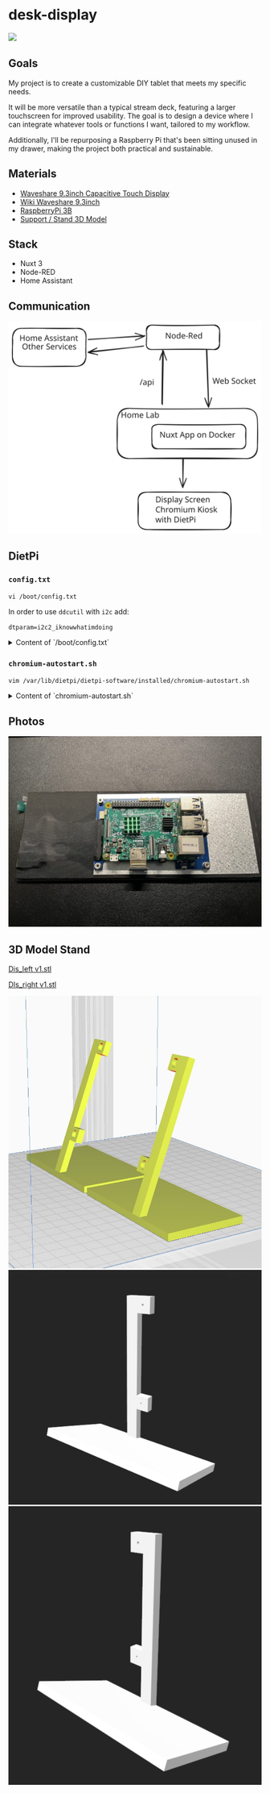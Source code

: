# desk-display

<img src="https://m.media-amazon.com/images/I/615R1XOqbkL._AC_SL1500_.jpg" height="400px">

## Goals

My project is to create a customizable DIY tablet that meets my specific needs. 

It will be more versatile than a typical stream deck, featuring a larger touchscreen for improved usability. The goal is to design a device where I can integrate whatever tools or functions I want, tailored to my workflow.

Additionally, I'll be repurposing a Raspberry Pi that's been sitting unused in my drawer, making the project both practical and sustainable.

## Materials

- [Waveshare 9.3inch Capacitive Touch Display](https://www.waveshare.com/product/raspberry-pi/displays/lcd-oled/9.3inch-1600x600-lcd.htm)
- [Wiki Waveshare 9.3inch](https://www.waveshare.com/wiki/9.3inch_1600x600_LCD#Resource)
- [RaspberryPi 3B](https://www.raspberrypi.com/products/raspberry-pi-3-model-b/)
- [Support / Stand 3D Model](https://www.thingiverse.com/thing:6439195)


## Stack

- Nuxt 3
- Node-RED
- Home Assistant

## Communication

![comm-schema.svg](docs/comm-schema.svg)

## DietPi

### `config.txt`

```shell
vi /boot/config.txt
```

In order to use `ddcutil` with `i2c` add: 

```text
dtparam=i2c2_iknowwhatimdoing
```

<details>
<summary>Content of `/boot/config.txt`</summary>

```text
# Docs: https://www.raspberrypi.com/documentation/computers/config_txt.html
# Overlays: https://github.com/raspberrypi/firmware/blob/master/boot/overlays/README

#-------Display---------
# Max allocated framebuffers: Set to "0" in headless mode to reduce memory usage
# - Defaults to "2" on RPi4 and "1" on earlier RPi models
#max_framebuffers=0

# If you get no picture, set the following to "1" to apply most compatible HDMI settings.
#hdmi_safe=1

# Uncomment to adjust the HDMI signal strength if you have interferences, blanking, or no display.
# - Ranges from "0" to "11", use values above "7" only if required, e.g. with very long HDMI cable.
# - Default on first RPi1 A/B is "2", else "5", on RPi4 this setting is ignored.
#config_hdmi_boost=5

# Uncomment if HDMI display is not detected and composite is being outputted.
#hdmi_force_hotplug=1

# Uncomment to disable HDMI even if plugged, e.g. to force composite output.
#hdmi_ignore_hotplug=1

# Uncomment to force a console size. By default it will be display's size minus overscan.
#framebuffer_width=1600
#framebuffer_height=600

# Uncomment to enable SDTV/composite output on RPi4. This has no effect on previous RPi models.
#enable_tvout=0
# SDTV mode
#sdtv_mode=0

# Uncomment to force a specific HDMI mode (this will force VGA).
hdmi_group=2
hdmi_mode=87
hdmi_cvt=1600 600 60 6 0 0 0

# Uncomment to force an HDMI mode rather than DVI. This enables HDMI audio in DMT modes.
hdmi_drive=2

# Set "hdmi_blanking=1" to allow the display going into standby after 10 minutes without input.
# With default value "0", the display shows a blank screen instead, but will not go into standby.
# NB: Some legacy OpenMAX applications (OMXPlayer) cannot wake screens from real standby.
hdmi_blanking=1

# Set to "1" if your display has a black border of unused pixels visible.
disable_overscan=1

# Uncomment the following to adjust overscan.
# Use positive numbers if console goes off screen, and negative if there is too much border.
#overscan_left=16
#overscan_right=16
#overscan_top=16
#overscan_bottom=16

# Rotation
display_hdmi_rotate=0
#lcd_rotate=0

#-------RPi camera module-------
#start_x=1
#disable_camera_led=1

#-------GPU memory splits-------
gpu_mem_256=76
gpu_mem_512=256
gpu_mem_1024=256

#-------Boot splash screen------
disable_splash=1

#-------Onboard sound-----------
dtparam=audio=on

#-------I2C-------------
#dtparam=i2c_arm=on
#dtparam=i2c_arm_baudrate=100000

#-------SPI-------------
dtparam=spi=on

#-------Serial/UART-----
# NB: "enable_uart=1" will enforce "core_freq=250" on RPi models with onboard WiFi.
enable_uart=0

#-------SD card HPD-----
# Comment to enable SD card hot-plug detection, while booting via USB or network.
# NB: This causes constant CPU load and kernel errors when no SD card is inserted.
dtparam=sd_poll_once

#-------Overclock-------
temp_limit=75
initial_turbo=20

#over_voltage=0
#arm_freq=1200
#core_freq=400
#sdram_freq=450

#over_voltage_min=0
#arm_freq_min=300
#core_freq_min=250
#sdram_freq_min=400
arm_64bit=1

max_usb_current=1

overscan_left=0
overscan_right=0
overscan_top=0
overscan_bottom=0
```
</details>

### `chromium-autostart.sh`

```shell
vim /var/lib/dietpi/dietpi-software/installed/chromium-autostart.sh
```

<details>
<summary>Content of `chromium-autostart.sh`</summary>

```text
#!/bin/bash
# Autostart script for kiosk mode, based on @AYapejian: https://github.com/MichaIng/DietPi/issues/1737#issue-318697621

# Resolution to use for kiosk mode, should ideally match current system resolution
RES_X=$(sed -n '/^[[:blank:]]*SOFTWARE_CHROMIUM_RES_X=/{s/^[^=]*=//p;q}' /boot/dietpi.txt)
RES_Y=$(sed -n '/^[[:blank:]]*SOFTWARE_CHROMIUM_RES_Y=/{s/^[^=]*=//p;q}' /boot/dietpi.txt)

# Command line switches: https://peter.sh/experiments/chromium-command-line-switches/
# - Review and add custom flags in: /etc/chromium.d

# If you want tablet mode, uncomment the next line.
#CHROMIUM_OPTS="$CHROMIUM_OPTS --force-tablet-mode --tablet-ui"

CHROMIUM_OPTS=(
  --kiosk  # Mode kiosque plein écran
  --window-size=1600,600  # Taille de la fenêtre adaptée à votre écran
  --window-position=0,0  # Position de la fenêtre à l'origine
  --noerrdialogs  # Désactiver les boîtes de dialogue d'erreur
  --disable-translate  # Désactiver la traduction
  --disable-infobars  # Supprimer les infobars
  --disable-features=TranslateUI  # Désactiver les fonctionnalités inutiles
  --disable-pinch  # Désactiver le zoom tactile (inutile sur un kiosque)
  --overscroll-history-navigation=0  # Désactiver la navigation par overscroll
  --no-first-run  # Ignorer la configuration initiale
  --disable-notifications  # Désactiver les notifications
  --disable-crash-reporter  # Désactiver les rapports de crash
  --disable-domain-reliability  # Désactiver les rapports de fiabilité
  --disable-renderer-backgrounding  # Forcer les processus de rendu à rester actifs
  --disable-component-update  # Désactiver les mises à jour automatiques des composants
  --disable-sync  # Désactiver la synchronisation
  --disable-default-apps  # Désactiver les applications par défaut
  --disable-extensions  # Désactiver les extensions (souvent inutiles en mode kiosque)
  --disable-logging  # Réduire la verbosité des logs
  --disable-hang-monitor  # Éviter les alertes de processus bloqués
  --no-crash-upload
  --disable-breakpad
  --incognito
  --fast
  --fast-start
  --disk-cache-dir=/dev/null
  --disk-cache-size=1
  --password-store=basic
  --start-fullscreen
  --hide-scrollbars
  --ignore-gpu-blocklist  # Activer l'accélération GPU même si elle est bloquée par Chromium
  --enable-unsafe-webgpu  # Activer WebGPU pour une meilleure performance graphique
  --use-gl=egl
  --disable-gpu-compositing  # Désactiver la composition GPU si elle est instable
  --enable-gpu-rasterization  # Activer la rasterisation GPU pour les images
  --enable-smooth-scrolling  # Activer le défilement fluide
  --enable-gpu
  --force-tablet-mode
  --tablet-ui
)

# Home page
URL=$(sed -n '/^[[:blank:]]*SOFTWARE_CHROMIUM_AUTOSTART_URL=/{s/^[^=]*=//p;q}' /boot/dietpi.txt)

# RPi or Debian Chromium package
FP_CHROMIUM=$(command -v chromium-browser)
[ "$FP_CHROMIUM" ] || FP_CHROMIUM=$(command -v chromium)

# Use "startx" as non-root user to get required permissions via systemd-logind
STARTX='xinit'
[ "$USER" = 'root' ] || STARTX='startx'

exec "$STARTX" "$FP_CHROMIUM" ${CHROMIUM_OPTS[@]} "${URL:-https://dietpi.com/}" -- -nocursor
```
</details>

## Photos

![IMG_8459.JPG](docs/photos/IMG_8459.JPG)

## 3D Model Stand
[Dis_left v1.stl](docs/3d/Dis_left%20v1.stl)

[DIs_right v1.stl](docs/3d/DIs_right%20v1.stl)

![stand-slicer.jpg](docs/3d/stand-slicer.jpg)
![Screenshot 2025-01-26 at 11.47.48.png](docs/3d/Screenshot%202025-01-26%20at%2011.47.48.png)
![Screenshot 2025-01-26 at 11.47.55.png](docs/3d/Screenshot%202025-01-26%20at%2011.47.55.png)
